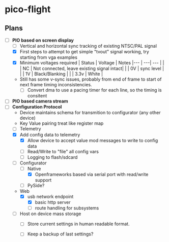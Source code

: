 # pico-flight




## Plans
  - [ ] **PIO based on screen display**
    - [ ] Vertical and horizontal sync tracking of existing NTSC/PAL signal
    - [x] First steps to attempt to get simple "tvout" signal working, try starting from vga examples
    - [x] Minimum voltages required
       | Status | Voltage | Notes
       |--- | ---| --- |
       |  | NC | Not connected, leave existing signal intact|
       |  | 0V | sync level |
       |  | 1V | Black/Blanking  |
       |  | 3.3v | White |
    - Still has some v-sync issues, probably from end of frame to start of next frame timing inconsistencies.
      - [ ] Convert dma to use a pacing timer for each line, so the timing is consitent
  - [ ] **PIO based camera stream**       
  - [ ] **Configuration Protocol**
    * Device maintains schema for transmition to configurator (any other device)
    * Key Value pairing treat like register map
    - [ ] Telemetry
    - [x] Add config data to telemetry
      - [x] Allow device to accept value mod messages to write to config data
      - [ ] Read/Write to "file" all config vars
      - [ ] Logging to flash/sdcard
    - [ ] Configurator
      - [ ] Native
        - [x] Openframeworks based via serial port with read/write support
      - [ ] PySide?
    - Web
      - [x] usb network endpoint
        - [x] basic http server 
        - [ ] route handling for subsystems
    - [ ] Host on device mass storage
      - [ ] Store current settings in human readable format.
      - [ ] Keep a backup of last settings?
    
